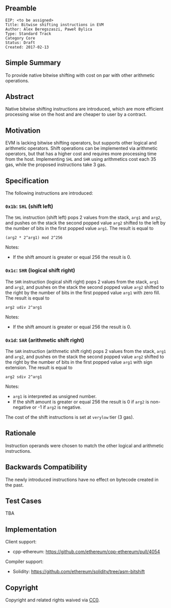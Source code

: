 ## Preamble

    EIP: <to be assigned>
    Title: Bitwise shifting instructions in EVM
    Author: Alex Beregszaszi, Paweł Bylica
    Type: Standard Track
    Category Core
    Status: Draft
    Created: 2017-02-13


## Simple Summary

To provide native bitwise shifting with cost on par with other arithmetic operations.

## Abstract

Native bitwise shifting instructions are introduced, which are more efficient processing wise on the host and are cheaper to user by a contract.

## Motivation

EVM is lacking bitwise shifting operators, but supports other logical and arithmetic operators. Shift operations can be implemented via arithmetic operators, but that has a higher cost and requires more processing time from the host. Implementing `SHL` and `SHR` using arithmetics cost each 35 gas, while the proposed instructions take 3 gas.

## Specification

The following instructions are introduced:

### `0x1b`: `SHL` (shift left)

The `SHL` instruction (shift left) pops 2 values from the stack, `arg1` and `arg2`, and pushes on the stack the second popped value `arg2` shifted to the left by the number of bits in the first popped value `arg1`. The result is equal to

```
(arg2 * 2^arg1) mod 2^256
```

Notes:
- If the shift amount is greater or equal 256 the result is 0.

### `0x1c`: `SHR` (logical shift right)

The `SHR` instruction (logical shift right) pops 2 values from the stack, `arg1` and `arg2`, and pushes on the stack the second popped value `arg2` shifted to the right by the number of bits in the first popped value `arg1` with zero fill. The result is equal to

```
arg2 udiv 2^arg1
```

Notes:
- If the shift amount is greater or equal 256 the result is 0.

### `0x1d`: `SAR` (arithmetic shift right)

The `SAR` instruction (arithmetic shift right) pops 2 values from the stack, `arg1` and `arg2`, and pushes on the stack the second popped value `arg2` shifted to the right by the number of bits in the first popped value `arg1` with sign extension. The result is equal to

```
arg2 sdiv 2^arg1
```

Notes:
- `arg1` is interpreted as unsigned number.
- If the shift amount is greater or equal 256 the result is 0 if `arg2` is non-negative or -1 if `arg2` is negative.

The cost of the shift instructions is set at `verylow` tier (3 gas).

## Rationale

Instruction operands were chosen to match the other logical and arithmetic instructions.

## Backwards Compatibility

The newly introduced instructions have no effect on bytecode created in the past.

## Test Cases

TBA

## Implementation

Client support:
- cpp-ethereum: https://github.com/ethereum/cpp-ethereum/pull/4054

Compiler support:
- Solidity: https://github.com/ethereum/solidity/tree/asm-bitshift

## Copyright

Copyright and related rights waived via [CC0](https://creativecommons.org/publicdomain/zero/1.0/).
